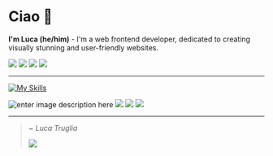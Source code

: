 # Ciao 👋
**I'm Luca (he/him)** - I'm a web frontend developer, dedicated to creating visually stunning and user-friendly websites.

[![](https://img.shields.io/badge/website-000000?style=for-the-badge&logo=About.me&logoColor=white)](https://dev.lucatruglia.it/) [![](https://img.shields.io/badge/Telegram-2CA5E0?style=for-the-badge&logo=telegram&logoColor=white)](https://t.me/lucatruglia) [![](https://img.shields.io/badge/Discord-7289DA?style=for-the-badge&logo=discord&logoColor=white)](https://discord.com/users/510152154376306699) [![](https://img.shields.io/badge/PayPal-00457C?style=for-the-badge&logo=paypal&logoColor=white)](https://www.paypal.com/paypalme/lucatruglia)
___
[![My Skills](https://skillicons.dev/icons?i=js,html,css,py,php,figma)](https://skillicons.dev)

![enter image description here](https://img.shields.io/badge/Flask-000000?style=for-the-badge&logo=flask&logoColor=white) ![](https://img.shields.io/badge/Angular-DD0031?style=for-the-badge&logo=angular&logoColor=white) ![](https://img.shields.io/badge/MySQL-00000F?style=for-the-badge&logo=mysql&logoColor=white) ![](https://img.shields.io/badge/Visual_Studio_Code-0078D4?style=for-the-badge&logo=visual%20studio%20code&logoColor=white)
___

> *~ Luca Truglia*
> 
> ![](https://svgshare.com/i/yak.svg)
> 





